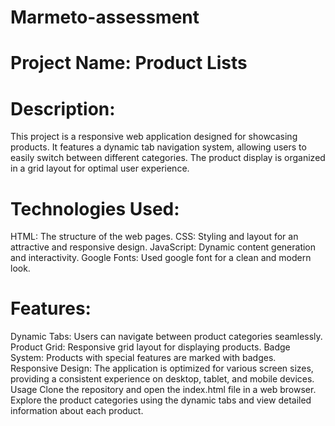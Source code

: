 # Marmeto-assessment
# Project Name: Product Lists
# Description:
This project is a responsive web application designed for showcasing products. It features a dynamic tab navigation system, allowing users to easily switch between different categories. The product display is organized in a grid layout for optimal user experience.

# Technologies Used:
HTML: The structure of the web pages.
CSS: Styling and layout for an attractive and responsive design.
JavaScript: Dynamic content generation and interactivity.
Google Fonts: Used google font for a clean and modern look.

# Features:
Dynamic Tabs: Users can navigate between product categories seamlessly.
Product Grid: Responsive grid layout for displaying products.
Badge System: Products with special features are marked with badges.
Responsive Design: The application is optimized for various screen sizes, providing a consistent experience on desktop, tablet, and mobile devices.
Usage
Clone the repository and open the index.html file in a web browser. Explore the product categories using the dynamic tabs and view detailed information about each product.
